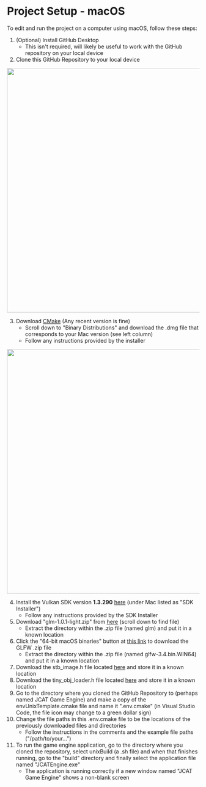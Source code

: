 # Project Setup - macOS

To edit and run the project on a computer using macOS, follow these steps:
1. (Optional) Install GitHub Desktop
   - This isn't required, will likely be useful to work with the GitHub repository on your local device
2. Clone this GitHub Repository to your local device

<img src="https://github.com/user-attachments/assets/65b36f82-3c50-40ab-8532-2251f6f21b74" width="640">

3. Download [CMake](https://cmake.org/download/) (Any recent version is fine)
   - Scroll down to "Binary Distributions" and download the .dmg file that corresponds to your Mac version (see left column)
   - Follow any instructions provided by the installer

<img src="https://github.com/user-attachments/assets/097695b3-ae10-4157-bce8-864dc3269c44" width="640">

4. Install the Vulkan SDK version **1.3.290** [here](https://vulkan.lunarg.com/sdk/home) (under Mac listed as "SDK Installer")
   - Follow any instructions provided by the SDK Installer
5. Download "glm-1.0.1-light.zip" from [here](https://github.com/g-truc/glm/releases) (scroll down to find file)
   - Extract the directory within the .zip file (named glm) and put it in a known location
6. Click the "64-bit macOS binaries" button at [this link](https://www.glfw.org/download) to download the GLFW .zip file
   - Extract the directory within the .zip file (named glfw-3.4.bin.WIN64) and put it in a known location
7. Download the stb_image.h file located [here](https://github.com/nothings/stb/blob/master/stb_image.h) and store it in a known location
8. Download the tiny_obj_loader.h file located [here](https://github.com/tinyobjloader/tinyobjloader/blob/release/tiny_obj_loader.h) and store it in a known location
9. Go to the directory where you cloned the GitHub Repository to (perhaps named JCAT Game Engine) and make a copy of the envUnixTemplate.cmake file and name it ".env.cmake" (in Visual Studio Code, the file icon may change to a green dollar sign)
10. Change the file paths in this .env.cmake file to be the locations of the previously downloaded files and directories
    - Follow the instructions in the comments and the example file paths ("/path/to/your...")
11. To run the game engine application, go to the directory where you cloned the repository, select unixBuild (a .sh file) and when that finishes running, go to the "build" directory and finally select the application file named "JCATEngine.exe"
    - The application is running correctly if a new window named "JCAT Game Engine" shows a non-blank screen